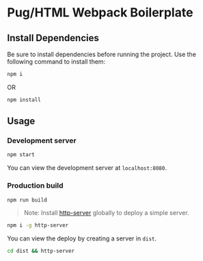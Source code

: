 # Pug/HTML Webpack Boilerplate

## Install Dependencies

Be sure to install dependencies before running the project. Use the following command to install them:

```bash
npm i
```

OR

```bash
npm install
```

## Usage

### Development server

```bash
npm start
```

You can view the development server at `localhost:8080`.

### Production build

```bash
npm run build
```

> Note: Install [http-server](https://www.npmjs.com/package/http-server) globally to deploy a simple server.

```bash
npm i -g http-server
```

You can view the deploy by creating a server in `dist`.

```bash
cd dist && http-server
```
